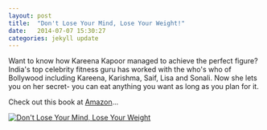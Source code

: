 ```yaml
---
layout: post
title:  "Don't Lose Your Mind, Lose Your Weight!"
date:   2014-07-07 15:30:27
categories: jekyll update
---
```


Want to know how Kareena Kapoor managed to achieve the perfect figure? India's top celebrity fitness guru has worked with the who's who of Bollywood including Kareena, Karishma, Saif, Lisa and Sonali. Now she lets you on her secret- you can eat anything you want as long as you plan for it.

Check out this book at [Amazon][amazon-url]...

[![Don't Lose Your Mind, Lose Your Weight](/vinniblogsite/assets/HowToLoose.jpg)][amazon-url]

[amazon-url]: http://www.amazon.com/Dont-Lose-Your-Mind-Weight/dp/8184001053
